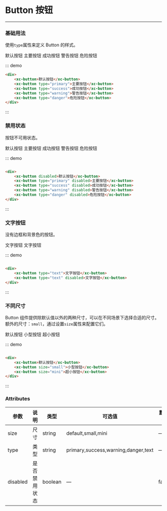 # Button 按钮
----
### 基础用法
使用```type```属性来定义 Button 的样式。

<div class="demo-block">
    <div>
        <xc-button>默认按钮</xc-button>
        <xc-button type="primary">主要按钮</xc-button>
        <xc-button type="success">成功按钮</xc-button>
        <xc-button type="warning">警告按钮</xc-button>
        <xc-button type="danger">危险按钮</xc-button>
    </div>
</div>

::: demo
```html
<div>
    <xc-button>默认按钮</xc-button>
    <xc-button type="primary">主要按钮</xc-button>
    <xc-button type="success">成功按钮</xc-button>
    <xc-button type="warning">警告按钮</xc-button>
    <xc-button type="danger">危险按钮</xc-button>
</div>
```
:::

### 禁用状态

按钮不可用状态。

<div class="demo-block">
    <div>
        <xc-button disabled>默认按钮</xc-button>
        <xc-button type="primary" disabled>主要按钮</xc-button>
        <xc-button type="success" disabled>成功按钮</xc-button>
        <xc-button type="warning" disabled>警告按钮</xc-button>
        <xc-button type="danger" disabled>危险按钮</xc-button>
    </div>
</div>

::: demo
```html

<div>
    <xc-button disabled>默认按钮</xc-button>
    <xc-button type="primary" disabled>主要按钮</xc-button>
    <xc-button type="success" disabled>成功按钮</xc-button>
    <xc-button type="warning" disabled>警告按钮</xc-button>
    <xc-button type="danger" disabled>危险按钮</xc-button>
</div>

```
:::

### 文字按钮

没有边框和背景色的按钮。

<div class="demo-block">
    <div>
        <xc-button type="text">文字按钮</xc-button>
        <xc-button type="text" disabled>文字按钮</xc-button>
    </div>
</div>

::: demo
```html

<div>
    <xc-button type="text">文字按钮</xc-button>
    <xc-button type="text" disabled>文字按钮</xc-button>
</div>


```
:::

### 不同尺寸

Button 组件提供除默认值以外的两种尺寸，可以在不同场景下选择合适的尺寸。
额外的尺寸：```small```，通过设置```size```属性来配置它们。

<div class="demo-block">
    <xc-button>默认按钮</xc-button>
    <xc-button size="small">小型按钮</xc-button>
    <xc-button size="mini">超小按钮</xc-button>
</div>

::: demo
```html

<div>
    <xc-button>默认按钮</xc-button>
    <xc-button size="small">小型按钮</xc-button>
    <xc-button size="mini">超小按钮</xc-button>
</div>

```
:::

### Attributes
| 参数      | 说明    | 类型      | 可选值       | 默认值   |
|---------- |-------- |---------- |-------------  |-------- |
| size     | 尺寸   | string  |   default,small,mini   |    —     |
| type     | 类型   | string    |   primary,success,warning,danger,text |     —    |
| disabled  | 是否禁用状态    | boolean   | —   | false   |